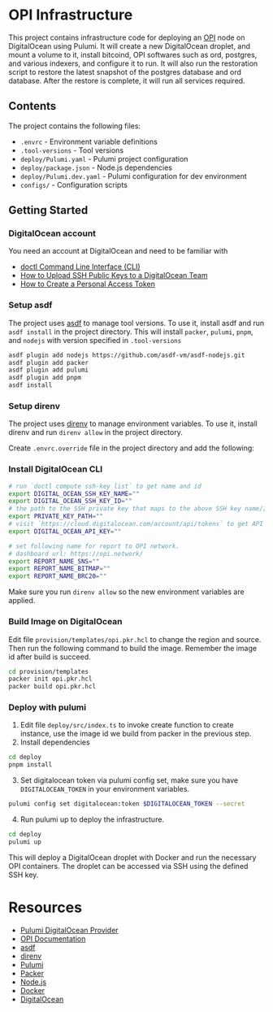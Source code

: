 # OPI Infrastructure

This project contains infrastructure code for deploying an [OPI](https://github.com/bestinslot-xyz/OPI) node on DigitalOcean using Pulumi. It will create a new DigitalOcean droplet, and mount a volume to it, install bitcoind, OPI softwares such as ord, postgres, and various indexers, and configure it to run. It will also run the restoration script to restore the latest snapshot of the postgres database and ord database. After the restore is complete, it will run all services required.

## Contents

The project contains the following files:

- `.envrc` - Environment variable definitions
- `.tool-versions` - Tool versions
- `deploy/Pulumi.yaml` - Pulumi project configuration
- `deploy/package.json` - Node.js dependencies
- `deploy/Pulumi.dev.yaml` - Pulumi configuration for dev environment
- `configs/` - Configuration scripts

## Getting Started

### DigitalOcean account

You need an account at DigitalOcean and need to be familiar with 

- [doctl Command Line Interface (CLI)](https://docs.digitalocean.com/reference/doctl/)
- [How to Upload SSH Public Keys to a DigitalOcean Team](https://docs.digitalocean.com/products/droplets/how-to/add-ssh-keys/to-team/)
- [How to Create a Personal Access Token](https://docs.digitalocean.com/reference/api/create-personal-access-token/)

### Setup asdf

The project uses [asdf](https://asdf-vm.com/) to manage tool versions. To use it, install asdf and run `asdf install` in the project directory. This will install `packer`, `pulumi`, `pnpm`, and `nodejs` with version specified in `.tool-versions`

```bash
asdf plugin add nodejs https://github.com/asdf-vm/asdf-nodejs.git
asdf plugin add packer            
asdf plugin add pulumi
asdf plugin add pnpm  
asdf install
```

### Setup direnv

The project uses [direnv](https://direnv.net/) to manage environment variables. To use it, install direnv and run `direnv allow` in the project directory.

Create `.envrc.override` file in the project directory and add the following:

### Install DigitalOcean CLI

```bash
# run `doctl compute ssh-key list` to get name and id
export DIGITAL_OCEAN_SSH_KEY_NAME=""
export DIGITAL_OCEAN_SSH_KEY_ID=""
# the path to the SSH private key that maps to the above SSH key name/ID, such as `~/.ssh/id_rsa`
export PRIVATE_KEY_PATH=""
# visit `https://cloud.digitalocean.com/account/api/tokens` to get API key
export DIGITAL_OCEAN_API_KEY=""

# set following name for report to OPI network.
# dashboard url: https://opi.network/
export REPORT_NAME_SNS=""
export REPORT_NAME_BITMAP=""
export REPORT_NAME_BRC20=""
```

Make sure you run `direnv allow` so the new environment variables are applied.

### Build Image on DigitalOcean

Edit file `provision/templates/opi.pkr.hcl` to change the region and source. Then run the following command to build the image. Remember the image id after build is succeed.

```bash
cd provision/templates
packer init opi.pkr.hcl
packer build opi.pkr.hcl
```

### Deploy with pulumi

1. Edit file `deploy/src/index.ts` to invoke create function to create instance, use the image id we build from packer in the previous step.
2. Install dependencies

```bash
cd deploy
pnpm install
```

3. Set digitalocean token via pulumi config set, make sure you have `DIGITALOCEAN_TOKEN` in your environment variables.

```bash
pulumi config set digitalocean:token $DIGITALOCEAN_TOKEN --secret
```

4. Run pulumi up to deploy the infrastructure.

```bash
cd deploy
pulumi up
```

This will deploy a DigitalOcean droplet with Docker and run the necessary OPI containers.
The droplet can be accessed via SSH using the defined SSH key.

# Resources

- [Pulumi DigitalOcean Provider](https://www.pulumi.com/docs/reference/pkg/digitalocean/)
- [OPI Documentation](https://github.com/bestinslot-xyz/OPI)
- [asdf](https://asdf-vm.com/)
- [direnv](https://direnv.net/)
- [Pulumi](https://www.pulumi.com/)
- [Packer](https://www.packer.io/)
- [Node.js](https://nodejs.org/)
- [Docker](https://www.docker.com/)
- [DigitalOcean](https://www.digitalocean.com/)
